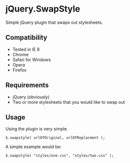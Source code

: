 # jQuery.SwapStyle

Simple jQuery plugin that swaps out stylesheets.

## Compatibility

  * Tested in IE 8
  * Chrome
  * Safari for Windows
  * Opera
  * Firefox

## Requirements

  * jQuery (obviously)
  * Two or more stylesheets that you would like to swap out
  
## Usage

Using the plugin is very simple.

    $.swapstyle( urlOfOriginal, urlOfReplacment );

A simple example would be:

    $.swapstyle( "styles/one.css", "styles/two.css" );